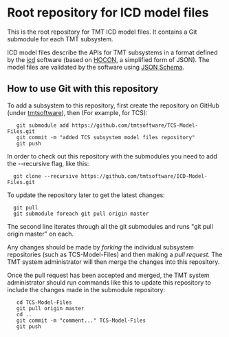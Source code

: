 Root repository for ICD model files
===================================

This is the root repository for TMT ICD model files. It contains a Git submodule for each TMT subsystem.

ICD model files describe the APIs for TMT subsystems in a format defined by the [icd](https://github.com/tmtsoftware/icd)
software (based on [HOCON](https://github.com/typesafehub/config/blob/master/HOCON.md), a simplified form of JSON).
The model files are validated by the software using [JSON Schema](http://json-schema.org/).

How to use Git with this repository
-----------------------------------

To add a subsystem to this repository, first create the repository on GitHub
(under [tmtsoftware](https://github.com/tmtsoftware)), then (For example, for TCS):

```
   git submodule add https://github.com/tmtsoftware/TCS-Model-Files.git
   git commit -m "added TCS subsystem model files repository"
   git push
```

In order to check out this repository with the submodules you need to add the --recursive flag, like this:

```
  git clone --recursive https://github.com/tmtsoftware/ICD-Model-Files.git
```

To update the repository later to get the latest changes:
```
  git pull
  git submodule foreach git pull origin master
```

The second line iterates through all the git submodules and runs "git pull origin master" on each.

Any changes should be made by *forking* the individual subsystem repositories (such as TCS-Model-Files)
and then making a *pull request*.
The TMT system administrator will then merge the changes into this repository.

Once the pull request has been accepted and merged, the TMT system administrator should run commands like this to update
this repository to include the changes made in the submodule repository:

```
   cd TCS-Model-Files
   git pull origin master
   cd ..
   git commit -m "comment..." TCS-Model-Files
   git push
```

